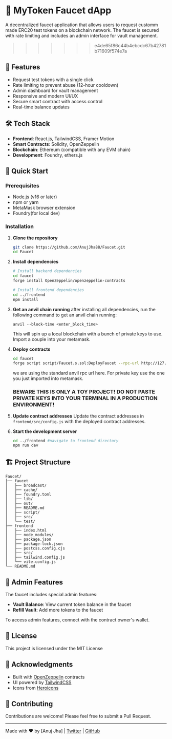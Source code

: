 # 🚰 MyToken Faucet dApp

A decentralized faucet application that allows users to request customm made ERC20 test tokens on a blockchain network. The faucet is secured with rate limiting and includes an admin interface for vault management.
>>>>>>> e4de65f86c44b4ebcdc67b42781b71609f574e7a

## 🌟 Features

- Request test tokens with a single click
- Rate limiting to prevent abuse (12-hour cooldown)
- Admin dashboard for vault management
- Responsive and modern UI/UX
- Secure smart contract with access control
- Real-time balance updates

## 🛠 Tech Stack

- **Frontend**: React.js, TailwindCSS, Framer Motion
- **Smart Contracts**: Solidity, OpenZeppelin
- **Blockchain**: Ethereum (compatible with any EVM chain)
- **Development**: Foundry, ethers.js

## 🚀 Quick Start

### Prerequisites

- Node.js (v16 or later)
- npm or yarn
- MetaMask browser extension
- Foundry(for local dev)

### Installation

1. **Clone the repository**
   ```bash
   git clone https://github.com/AnujJha88/Faucet.git
   cd Faucet
   ```

2. **Install dependencies**
   ```bash
   # Install backend dependencies
   cd faucet
   forge install OpenZeppelin/openzeppelin-contracts 
   
   # Install frontend dependencies
   cd ../frontend
   npm install
   ```

3. **Get an anvil chain running**
    after installing all dependencies, run the following command to get an anvil chain running:
    ```
    anvil --block-time <enter_block_time>
    ```
    This will spin up a local blockchain with a bunch of private keys to use. Import a couple into your metamask.
   

4. **Deploy contracts**
   ```bash
   cd faucet
   forge script script/Faucet.s.sol:DeployFaucet --rpc-url http://127.0.0.1:8545 --broadcast --private-key <YOUR_PRIVATE_KEY>
   ```

   we are using the standard anvil rpc url here. For private key use the one you just imported into metamask. 
   
   ### BEWARE THIS IS ONLY A TOY PROJECT! DO NOT PASTE PRIVATE KEYS INTO YOUR TERMINAL IN A PRODUCTION ENVIRONMENT!

5. **Update contract addresses**
   Update the contract addresses in `frontend/src/config.js` with the deployed contract addresses.

6. **Start the development server**
   ```bash
   cd ../frontend #navigate to frontend directory
   npm run dev
   ```

## 🏗 Project Structure

```
Faucet/
├── faucet
│   ├── broadcast/
│   ├── cache/
│   ├── foundry.toml
│   ├── lib/
│   ├── out/
│   ├── README.md
│   ├── script/
│   ├── src/
│   └── test/
├── frontend
│   ├── index.html
│   ├── node_modules/
│   ├── package.json
│   ├── package-lock.json
│   ├── postcss.config.cjs
│   ├── src/
│   ├── tailwind.config.js
│   └── vite.config.js
└── README.md

```

## 🔑 Admin Features

The faucet includes special admin features:

- **Vault Balance**: View current token balance in the faucet
- **Refill Vault**: Add more tokens to the faucet

To access admin features, connect with the contract owner's wallet.

## 📝 License

This project is licensed under the MIT License 

## 🙏 Acknowledgments

- Built with [OpenZeppelin](https://openzeppelin.com/) contracts
- UI powered by [TailwindCSS](https://tailwindcss.com/)
- Icons from [Heroicons](https://heroicons.com/)

## 🤝 Contributing

Contributions are welcome! Please feel free to submit a Pull Request.

---

Made with ❤️ by [Anuj Jha] | [Twitter](https://x.com/AnujJha571205) | [GitHub](https://github.com/AnujJha88)
